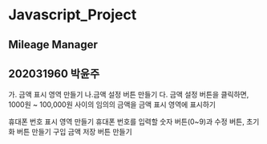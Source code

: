 # Javascript_Project
## Mileage Manager
## 202031960 박윤주
가. 금액 표시 영역 만들기
나.금액 설정 버튼 만들기
다. 금액 설정 버튼을 클릭하면, 1000원 ~ 100,000원 사이의 임의의 금액을 금액 표시 영역에 표시하기

휴대폰 번호 표시 영역 만들기
휴대폰 번호를 입력할 숫자 버튼(0~9)과 수정 버튼, 초기화 버튼 만들기
구입 금액 저장 버튼 만들기

